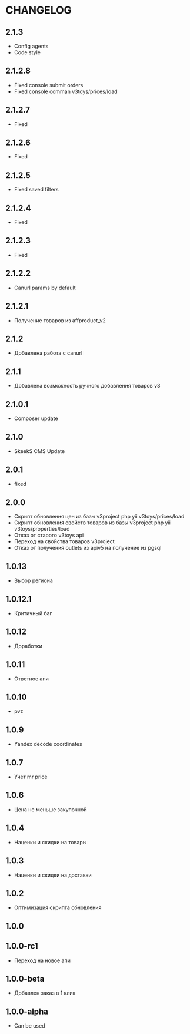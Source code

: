 CHANGELOG
==============

2.1.3
-----------------
 * Config agents
 * Code style
 
2.1.2.8
-----------------
 * Fixed console submit orders
 * Fixed console comman v3toys/prices/load
 
2.1.2.7
-----------------
 * Fixed
 
2.1.2.6
-----------------
 * Fixed
 
2.1.2.5
-----------------
 * Fixed saved filters
 
2.1.2.4
-----------------
 * Fixed
 
2.1.2.3
-----------------
 * Fixed

2.1.2.2
-----------------
 * Canurl params by default
 
2.1.2.1
-----------------
  * Получение товаров из affproduct_v2
  
2.1.2
-----------------
  * Добавлена работа с canurl
  
2.1.1
-----------------
  * Добавлена возможность ручного добавления товаров v3
  
2.1.0.1
-----------------
  * Composer update
  
2.1.0
-----------------
  * SkeekS CMS Update
  
2.0.1
-----------------
  * fixed
  
2.0.0
-----------------
  * Скрипт обновления цен из базы v3project php yii v3toys/prices/load
  * Скрипт обновления свойств товаров из базы v3project php yii v3toys/properties/load
  * Отказ от старого v3toys api
  * Переход на свойства товаров v3project
  * Отказ от получения outlets из apiv5 на получение из pgsql
  
1.0.13
-----------------
  * Выбор региона

1.0.12.1
-----------------
  * Критичный баг

1.0.12
-----------------
  * Доработки

1.0.11
-----------------
  * Ответное апи

1.0.10
-----------------
  * pvz

1.0.9
-----------------
  * Yandex decode coordinates

1.0.7
-----------------
  * Учет mr price
  
1.0.6
-----------------
  * Цена не меньше закупочной

1.0.4
-----------------
  * Наценки и скидки на товары

1.0.3
-----------------
  * Наценки и скидки на доставки

1.0.2
-----------------
  * Оптимизация скрипта обновления

1.0.0
-----------------
1.0.0-rc1
-----------------
  * Переход на новое апи

1.0.0-beta
-----------------
  * Добавлен заказ в 1 клик

1.0.0-alpha
-----------------
  * Can be used
